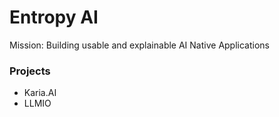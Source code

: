 # Entropy AI
Mission: Building usable and explainable AI Native Applications


### Projects
- Karia.AI
- LLMIO
